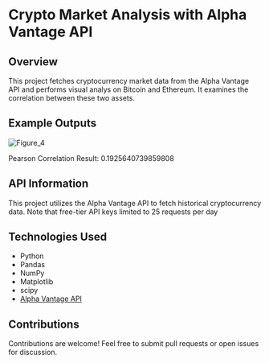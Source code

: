# Crypto Market Analysis with Alpha Vantage API

## Overview

This project fetches cryptocurrency market data from the Alpha Vantage API and performs visual analys on Bitcoin and Ethereum. It examines the correlation between these two assets.

## Example Outputs

![Figure_4](https://github.com/user-attachments/assets/47f4370e-1ded-4e00-994a-1dcdf5b3ade3)

Pearson Correlation Result: 0.1925640739859808

## API Information

This project utilizes the Alpha Vantage API to fetch historical cryptocurrency data. Note that free-tier API keys limited to 25 requests per day

## Technologies Used

- Python  
- Pandas
- NumPy  
- Matplotlib
- scipy 
- [Alpha Vantage API](https://www.alphavantage.co/documentation/)

## Contributions

Contributions are welcome! Feel free to submit pull requests or open issues for discussion.
